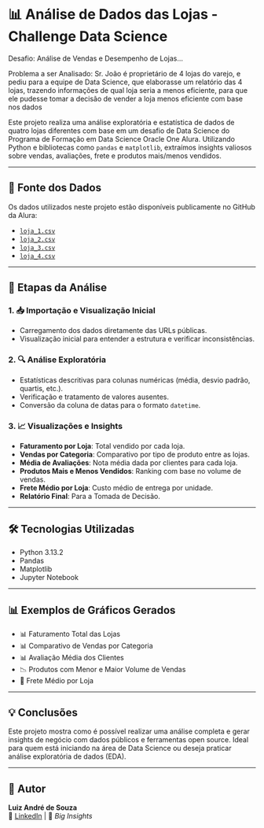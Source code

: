 # 📊 Análise de Dados das Lojas - Challenge Data Science

Desafio: Análise de Vendas e Desempenho de Lojas...

Problema a ser Analisado: Sr. João é proprietário de 4 lojas do varejo, e pediu para a equipe de Data Science, que elaborasse um relatório das 4 lojas, trazendo informações de qual loja seria a menos eficiente, para que ele pudesse tomar a decisão de vender a loja menos eficiente com base nos dados

Este projeto realiza uma análise exploratória e estatística de dados de quatro lojas diferentes com base em um desafio de Data Science do Programa de Formação em Data Science Oracle One Alura. Utilizando Python e bibliotecas como `pandas` e `matplotlib`, extraímos insights valiosos sobre vendas, avaliações, frete e produtos mais/menos vendidos.

---

## 🔗 Fonte dos Dados

Os dados utilizados neste projeto estão disponíveis publicamente no GitHub da Alura:

- [`loja_1.csv`](https://raw.githubusercontent.com/alura-es-cursos/challenge1-data-science/refs/heads/main/base-de-dados-challenge-1/loja_1.csv)
- [`loja_2.csv`](https://raw.githubusercontent.com/alura-es-cursos/challenge1-data-science/refs/heads/main/base-de-dados-challenge-1/loja_2.csv)
- [`loja_3.csv`](https://raw.githubusercontent.com/alura-es-cursos/challenge1-data-science/refs/heads/main/base-de-dados-challenge-1/loja_3.csv)
- [`loja_4.csv`](https://raw.githubusercontent.com/alura-es-cursos/challenge1-data-science/refs/heads/main/base-de-dados-challenge-1/loja_4.csv)

---

## 🧪 Etapas da Análise

### 1. 📥 Importação e Visualização Inicial

- Carregamento dos dados diretamente das URLs públicas.
- Visualização inicial para entender a estrutura e verificar inconsistências.

### 2. 🔍 Análise Exploratória

- Estatísticas descritivas para colunas numéricas (média, desvio padrão, quartis, etc.).
- Verificação e tratamento de valores ausentes.
- Conversão da coluna de datas para o formato `datetime`.

### 3. 📈 Visualizações e Insights

- **Faturamento por Loja**: Total vendido por cada loja.
- **Vendas por Categoria**: Comparativo por tipo de produto entre as lojas.
- **Média de Avaliações**: Nota média dada por clientes para cada loja.
- **Produtos Mais e Menos Vendidos**: Ranking com base no volume de vendas.
- **Frete Médio por Loja**: Custo médio de entrega por unidade.
- **Relatório Final**: Para a Tomada de Decisão.

---

## 🛠️ Tecnologias Utilizadas

- Python 3.13.2
- Pandas
- Matplotlib
- Jupyter Notebook

---

## 📊 Exemplos de Gráficos Gerados

- 📊 Faturamento Total das Lojas  
- 📊 Comparativo de Vendas por Categoria  
- 📊 Avaliação Média dos Clientes  
- 📉 Produtos com Menor e Maior Volume de Vendas  
- 🚚 Frete Médio por Loja  

---

## 💡 Conclusões

Este projeto mostra como é possível realizar uma análise completa e gerar insights de negócio com dados públicos e ferramentas open source. Ideal para quem está iniciando na área de Data Science ou deseja praticar análise exploratória de dados (EDA).

---

## 👤 Autor

**Luiz André de Souza**  
📧 [LinkedIn](https://www.linkedin.com/in/brodyandre) | 🧠 *Big Insights*
